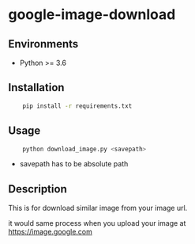 # google-image-download

## Environments

* Python >= 3.6

## Installation

```bash
    pip install -r requirements.txt
```

## Usage

```bash
    python download_image.py <savepath>
```
* savepath has to be absolute path

## Description

This is for download similar image from your image url.

it would same process when you upload your image at https://image.google.com

